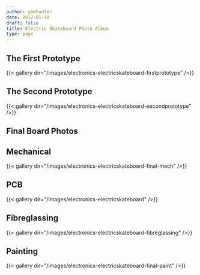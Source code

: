 ```yaml
---
author: gbmhunter
date: 2012-01-30
draft: false
title: Electric Skateboard Photo Album
type: page
---
```


## The First Prototype

{{< gallery dir="/images/electronics-electricskateboard-firstprototype" />}}

## The Second Prototype

{{< gallery dir="/images/electronics-electricskateboard-secondprototype" />}}

## Final Board Photos

## Mechanical

{{< gallery dir="/images/electronics-electricskateboard-final-mech" />}}

## PCB

{{< gallery dir="/images/electronics-electricskateboard" />}}

## Fibreglassing

{{< gallery dir="/images/electronics-electricskateboard-fibreglassing" />}}

## Painting

{{< gallery dir="/images/electronics-electricskateboard-final-paint" />}}